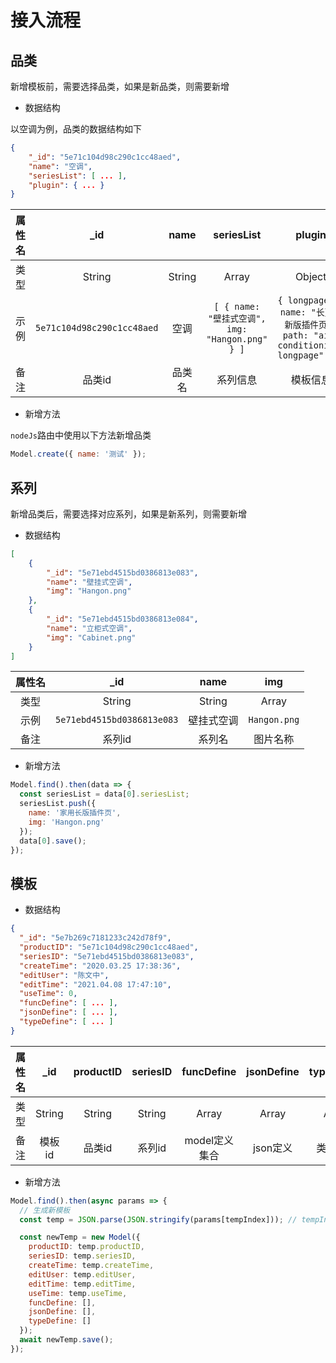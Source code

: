 # 接入流程

## 品类

新增模板前，需要选择品类，如果是新品类，则需要新增

- 数据结构

以空调为例，品类的数据结构如下

``` json
{
    "_id": "5e71c104d98c290c1cc48aed",
    "name": "空调",
    "seriesList": [ ... ],
    "plugin": { ... }
}
```

| 属性名 | _id | name | seriesList | plugin |
| :----: | :-: | :----: | :----: | :----: |
| 类型 | String | String | Array | Object |
| 示例 | `5e71c104d98c290c1cc48aed` | 空调 | `[ { name: "壁挂式空调", img: "Hangon.png" } ]` | `{ longpage: { name: "长页版新版插件页", path: "air-conditioning-longpage" } }` |
| 备注 | 品类id | 品类名 | 系列信息 | 模板信息 |

- 新增方法

`nodeJs`路由中使用以下方法新增品类

``` js
Model.create({ name: '测试' });
```

## 系列

新增品类后，需要选择对应系列，如果是新系列，则需要新增

- 数据结构

``` json
[
    {
        "_id": "5e71ebd4515bd0386813e083",
        "name": "壁挂式空调",
        "img": "Hangon.png"
    },
    {
        "_id": "5e71ebd4515bd0386813e084",
        "name": "立柜式空调",
        "img": "Cabinet.png"
    }
]
```

| 属性名 | _id | name | img |
| :----: | :-: | :----: | :----: |
| 类型 | String | String | Array |
| 示例 | `5e71ebd4515bd0386813e083` | 壁挂式空调 | `Hangon.png` |
| 备注 | 系列id | 系列名 | 图片名称 |

- 新增方法

``` js
Model.find().then(data => {
  const seriesList = data[0].seriesList;
  seriesList.push({
    name: '家用长版插件页',
    img: 'Hangon.png'
  });
  data[0].save();
});
```

## 模板

- 数据结构

``` json
{
  "_id": "5e7b269c7181233c242d78f9",
  "productID": "5e71c104d98c290c1cc48aed",
  "seriesID": "5e71ebd4515bd0386813e083",
  "createTime": "2020.03.25 17:38:36",
  "editUser": "陈文中",
  "editTime": "2021.04.08 17:47:10",
  "useTime": 0,
  "funcDefine": [ ... ],
  "jsonDefine": [ ... ],
  "typeDefine": [ ... ]
}
```

| 属性名 | _id | productID | seriesID | funcDefine | jsonDefine | typeDefine |
| :-: | :-: | :-: | :-: | :-: | :-: | :-: |
| 类型 | String | String | String | Array | Array | Array |
| 备注 | 模板id | 品类id | 系列id | model定义集合 | json定义 | 类型定义 |

- 新增方法

``` js
Model.find().then(async params => {
  // 生成新模板
  const temp = JSON.parse(JSON.stringify(params[tempIndex])); // tempIndex为派生的模板

  const newTemp = new Model({
    productID: temp.productID,
    seriesID: temp.seriesID,
    createTime: temp.createTime,
    editUser: temp.editUser,
    editTime: temp.editTime,
    useTime: temp.useTime,
    funcDefine: [],
    jsonDefine: [],
    typeDefine: []
  });
  await newTemp.save();
});
```
